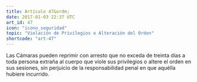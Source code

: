 ```yaml
---
title: Artículo 47&ordm;
date: 2017-01-03 22:37 UTC
art_id: 47
icon: "icono_seguridad"
topic: "Violación de Privilegios o Alteración del Orden"
shortcode: "art-47"
---
```

Las Cámaras pueden reprimir con arresto que no exceda de treinta días a toda persona extraña al cuerpo que viole sus privilegios o altere el orden en sus sesiones, sin perjuicio de la responsabilidad penal en que aquélla hubiere incurrido.
